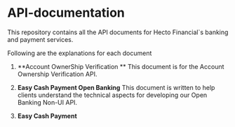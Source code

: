 # API-documentation
This repository contains all the API documents for Hecto Financial`s banking and payment services.

Following are the explanations for each document

1. **Account OwnerShip Verification **
   This document is for the Account Ownership Verification API.

2. **Easy Cash Payment Open Banking**
   This document is written to help clients understand the technical aspects for developing our Open Banking Non-UI API.

3. **Easy Cash Payment**
   

